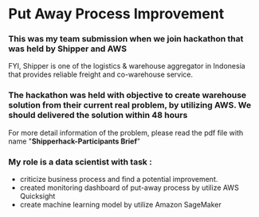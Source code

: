 # Put Away Process Improvement
### This was my team submission when we join hackathon that was held by Shipper and AWS
FYI, Shipper is one of the logistics & warehouse aggregator in Indonesia that provides reliable freight and co-warehouse service.
### The hackathon was held with objective to create warehouse solution from their current real problem, by utilizing AWS. We should delivered the solution within 48 hours
For more detail information of the problem, please read the pdf file with name "**Shipperhack-Participants Brief**"

### My role is a data scientist with task :
- criticize business process and find a potential improvement.
- created monitoring dashboard of put-away process by utilize AWS Quicksight 
- create machine learning model by utilize Amazon SageMaker
